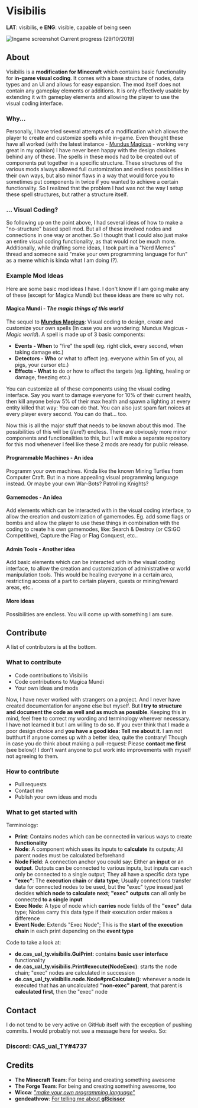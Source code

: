 


# Visibilis
**LAT**: visibilis, e
**ENG**: visible, capable of being seen

![Ingame screenshot](https://i.imgur.com/X2OSSEB.png)
Current progress (29/10/2019)


## About
Visibilis is a **modification for Minecraft** which contains basic functionality for **in-game visual coding**. It comes with a base structure of nodes, data types and an UI and allows for easy expansion.
The mod itself does not contain any gameplay elements or additions. It is only effectively usable by extending it with gameplay elements and allowing the player to use the visual coding interface.

### Why...
Personally, I have tried several attempts of a modification which allows the player to create and customize spells while in-game. Even thought these have all worked (with the latest instance - [Mundus Magicus](https://www.curseforge.com/minecraft/mc-mods/mundus-magicus) - working very great in my opinion) I have never been happy with the design choices behind any of these.
The spells in these mods had to be created out of components put together in a specific structure. These structures of the various mods always allowed full customization and endless possibilities in their own ways, but also minor flaws in a way that would force you to sometimes put components in twice if you wanted to achieve a certain functionality.
So I realized that the problem I had was not the way I setup these spell structures, but rather a structure itself.

### ... Visual Coding?
So following up on the point above, I had several ideas of how to make a "no-structure" based spell mod. But all of these involved nodes and connections in one way or another. So I thought that I could also just make an entire visual coding functionality, as that would not be much more.
Additionally, while drafting some ideas, I took part in a "Nerd Memes" thread and someone said "make your own programming language for fun" as a meme which is kinda what I am doing (?).

### Example Mod Ideas
Here are some basic mod ideas I have. I don't know if I am going make any of these (except for Magica Mundi) but these ideas are there so why not.

#### Magica Mundi - *The magic things of this world*
The sequel to **[Mundus Magicus](https://www.curseforge.com/minecraft/mc-mods/mundus-magicus)**: Visual coding to design, create and customize your own spells (In case you are wondering: Mundus Magicus - *Magic world*).
A spell is made up of 3 basic components:
 - **Events - When** to "fire" the spell (eg. right click, every second, when taking damage etc.)
 - **Detectors - Who** or what to affect (eg. everyone within 5m of you, all pigs, your cursor etc.)
 - **Effects - What** to do or how to affect the targets (eg. lighting, healing or damage, freezing etc.)

You can customize all of these components using the visual coding interface. Say you want to damage everyone for 10% of their current health, then kill anyone below 5% of their max health and spawn a lighting at every entity killed that way: You can do that.
You can also just spam fart noices at every player every second. You can do that... too.

Now this is all the major stuff that needs to be known about this mod. The possibilities of this will be (/are?) endless. There are obviously more minor components and functionalities to this, but I will make a separate repository for this mod whenever I feel like these 2 mods are ready for public release.

#### Programmable Machines - An idea
Programm your own machines. Kinda like the known Mining Turtles from Computer Craft. But in a more appealing visual programming language instead. Or maybe your own War-Bots? Patrolling Knights?

#### Gamemodes - An idea
Add elements which can be interacted with in the visual coding interface, to allow the creation and customization of gamemodes. Eg. add some flags or bombs and allow the player to use these things in combination with the coding to create his own gamemodes, like: Search & Destroy (or CS:GO Competitive), Capture the Flag or Flag Conquest, etc..

#### Admin Tools - Another idea
Add basic elements which can be interacted with in the visual coding interface, to allow the creation and customization of administrative or world manipulation tools. This would be healing everyone in a certain area, restricting access of a part to certain players, quests or mining/reward areas, etc..

#### More ideas
Possibilities are endless. You will come up with something I am sure.

## Contribute
A list of contributors is at the bottom.

### What to contribute
 - Code contributions to Visibilis
 - Code contributions to Magica Mundi
 - Your own ideas and mods

Now, I have never worked with strangers on a project. And I never have created documentation for anyone else but myself. But **I try to structure and document the code as well and as much as possible**. Keeping this in mind, feel free to correct my wording and terminology wherever necessary. I have not learned it but I am willing to do so.
If you ever think that I made a poor design choice and **you have a good idea: Tell me about it**. I am not butthurt if anyone comes up with a better idea, quite the contrary!
Though in case you do think about making a pull-request: Please **contact me first** (see below)! I don't want anyone to put work into improvements with myself not agreeing to them.

### How to contribute
 - Pull requests
 - Contact me
 - Publish your own ideas and mods

### What to get started with
Terminology:
 - **Print**: Contains nodes which can be connected in various ways to create **functionality**
 - **Node**: A component which uses its inputs to **calculate** its outputs; All parent nodes must be calculated beforehand
 - **Node Field**: A connection anchor you could say: Either an **input** or an **output**. Outputs can be connected to various inputs, but inputs can each only be connected to a single output; They all have a specific data type
 - **"exec"**: The **execution chain** or **data type**; Usually connections transfer data for connected nodes to be used, but the "exec" type insead just decides **which node to calculate next**; **"exec"** **outputs** can all only be connected **to a single input**
 - **Exec Node**: A type of node which **carries** node fields of the **"exec"** data type; Nodes carry this data type if their execution order makes a difference
 - **Event Node**: Extends "Exec Node"; This is the **start of the execution chain** in each print depending on the **event type**

Code to take a look at:
 - **de.cas_ual_ty.visibilis.GuiPrint**: contains **basic user interface** functionality
 - **de.cas_ual_ty.visibilis.Print#execute(NodeExec)**: starts the node chain; "exec" nodes are calculated in succession
 - **de.cas_ual_ty.visibilis.node.Node#preCalculate()**: whenever a node is executed that has an uncalculated **"non-exec" parent**, that parent is **calculated first**, then the "exec" node

## Contact
I do not tend to be very active on GitHub itself with the exception of pushing commits. I would probably not see a message here for weeks. So:

### Discord: CAS_ual_TY#4737

## Credits
- **The Minecraft Team**: For being and creating something awesome
- **The Forge Team**: For being and creating something awesome, too
- **Wicca**: ["*make your own programming language*"](https://prteamwork.com/threads/nerd-memes.33581/#post-301451)
- **gendeathrow**: [For telling me about **glScissor**](https://www.minecraftforge.net/forum/topic/74794-render-gui-inside-rectangle/?tab=comments#comment-358643)
